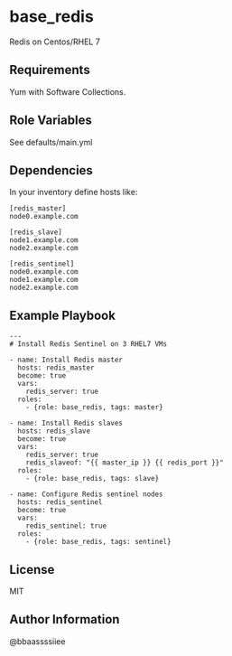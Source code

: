 base_redis
=============

Redis on Centos/RHEL 7

Requirements
------------

Yum with Software Collections.

Role Variables
--------------

See defaults/main.yml

Dependencies
------------

In your inventory define hosts like:

```
[redis_master]
node0.example.com

[redis_slave]
node1.example.com
node2.example.com

[redis_sentinel]
node0.example.com
node1.example.com
node2.example.com

```
Example Playbook
----------------

```
---
# Install Redis Sentinel on 3 RHEL7 VMs

- name: Install Redis master
  hosts: redis_master
  become: true
  vars:
    redis_server: true
  roles:
    - {role: base_redis, tags: master}

- name: Install Redis slaves
  hosts: redis_slave
  become: true
  vars:
    redis_server: true
    redis_slaveof: "{{ master_ip }} {{ redis_port }}"
  roles:
    - {role: base_redis, tags: slave}

- name: Configure Redis sentinel nodes
  hosts: redis_sentinel
  become: true
  vars:
    redis_sentinel: true
  roles:
    - {role: base_redis, tags: sentinel}
```


License
-------

MIT

Author Information
------------------
@bbaassssiiee
